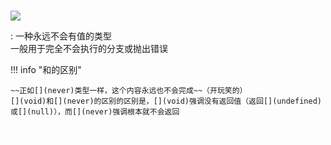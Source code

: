 # [](never)

<a href="https://github.com/qndm"><img src="https://img.shields.io/badge/%E8%B4%A1%E7%8C%AE%E8%80%85-qndm-blue"></img></a>

:   一种永远不会有值的类型  
    一般用于完全不会执行的分支或抛出错误

!!! info "[](void)和[](never)的区别"

    ~~正如[](never)类型一样，这个内容永远也不会完成~~（开玩笑的）  
    [](void)和[](never)的区别的区别是，[](void)强调没有返回值（返回[](undefined)或[](null)），而[](never)强调根本就不会返回

<span style="color: #ffffff">正如never类型一样，你永远不可能从目录找到这个页面</span>